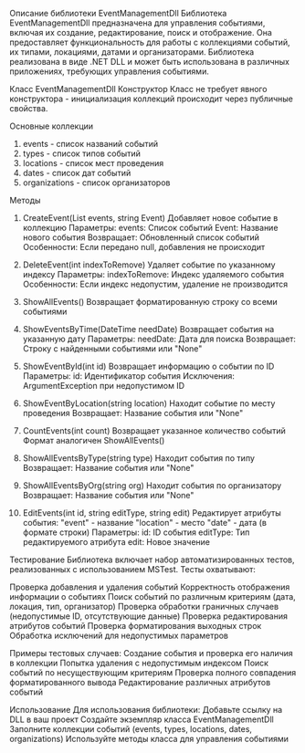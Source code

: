Описание библиотеки EventManagementDll
Библиотека EventManagementDll предназначена для управления событиями, включая их создание, редактирование, поиск и отображение. Она предоставляет функциональность для работы с коллекциями событий, их типами, локациями, датами и организаторами. Библиотека реализована в виде .NET DLL и может быть использована в различных приложениях, требующих управления событиями.

Класс EventManagementDll
Конструктор
Класс не требует явного конструктора - инициализация коллекций происходит через публичные свойства.

Основные коллекции
1.	events - список названий событий
2.	types - список типов событий
3.	locations - список мест проведения
4.	dates - список дат событий
5.	organizations - список организаторов

Методы
1.	CreateEvent(List<string> events, string Event)
Добавляет новое событие в коллекцию
Параметры:
events: Список событий
Event: Название нового события
Возвращает: Обновленный список событий
Особенности: Если передано null, добавления не происходит

2.	DeleteEvent(int indexToRemove)
Удаляет событие по указанному индексу
Параметры:
indexToRemove: Индекс удаляемого события
Особенности: Если индекс недопустим, удаление не производится

3.	ShowAllEvents()
Возвращает форматированную строку со всеми событиями

4.	ShowEventsByTime(DateTime needDate)
Возвращает события на указанную дату
Параметры:
needDate: Дата для поиска
Возвращает: Строку с найденными событиями или "None"

5.	ShowEventById(int id)
Возвращает информацию о событии по ID
Параметры:
id: Идентификатор события
Исключения: ArgumentException при недопустимом ID

6.	ShowEventByLocation(string location)
Находит событие по месту проведения
Возвращает: Название события или "None"

7.	CountEvents(int count)
Возвращает указанное количество событий
Формат аналогичен ShowAllEvents()

8.	ShowAllEventsByType(string type)
Находит события по типу
Возвращает: Название события или "None"

9.	ShowAllEventsByOrg(string org)
Находит события по организатору
Возвращает: Название события или "None"

10.	EditEvents(int id, string editType, string edit)
Редактирует атрибуты события:
"event" - название
"location" - место
"date" - дата (в формате строки)
Параметры:
id: ID события
editType: Тип редактируемого атрибута
edit: Новое значение

Тестирование
Библиотека включает набор автоматизированных тестов, реализованных с использованием MSTest. Тесты охватывают:

Проверка добавления и удаления событий
Корректность отображения информации о событиях
Поиск событий по различным критериям (дата, локация, тип, организатор)
Проверка обработки граничных случаев (недопустимые ID, отсутствующие данные)
Проверка редактирования атрибутов событий
Проверка форматирования выходных строк
Обработка исключений для недопустимых параметров

Примеры тестовых случаев:
Создание события и проверка его наличия в коллекции
Попытка удаления с недопустимым индексом
Поиск событий по несуществующим критериям
Проверка полного совпадения форматированного вывода
Редактирование различных атрибутов событий

Использование
Для использования библиотеки:
Добавьте ссылку на DLL в ваш проект
Создайте экземпляр класса EventManagementDll
Заполните коллекции событий (events, types, locations, dates, organizations)
Используйте методы класса для управления событиями
